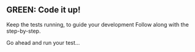 ## GREEN: Code it up!

Keep the tests running, to guide your development Follow along with the step-by-step.

Go ahead and run your test...
